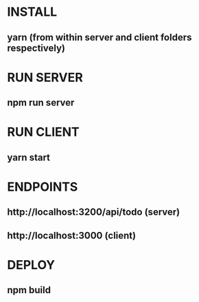# INSTALL 
## yarn (from within server and client folders respectively)

# RUN SERVER
## npm run server
# RUN CLIENT
## yarn start 

# ENDPOINTS 
## http://localhost:3200/api/todo (server)
## http://localhost:3000 (client)

# DEPLOY 
## npm build
